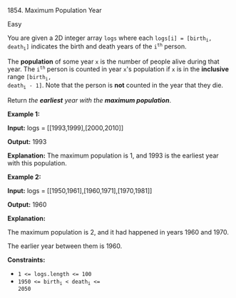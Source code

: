 1854\. Maximum Population Year

Easy

You are given a 2D integer array `logs` where each <code>logs[i] = [birth<sub>i</sub>, death<sub>i</sub>]</code> indicates the birth and death years of the <code>i<sup>th</sup></code> person.

The **population** of some year `x` is the number of people alive during that year. The <code>i<sup>th</sup></code> person is counted in year `x`'s population if `x` is in the **inclusive** range <code>[birth<sub>i</sub>, death<sub>i</sub> - 1]</code>. Note that the person is **not** counted in the year that they die.

Return _the **earliest** year with the **maximum population**_.

**Example 1:**

**Input:** logs = [[1993,1999],[2000,2010]]

**Output:** 1993

**Explanation:** The maximum population is 1, and 1993 is the earliest year with this population.

**Example 2:**

**Input:** logs = [[1950,1961],[1960,1971],[1970,1981]]

**Output:** 1960

**Explanation:** 

The maximum population is 2, and it had happened in years 1960 and 1970. 

The earlier year between them is 1960.

**Constraints:**

*   `1 <= logs.length <= 100`
*   <code>1950 <= birth<sub>i</sub> < death<sub>i</sub> <= 2050</code>